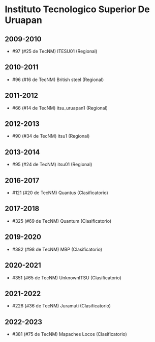 # Instituto Tecnologico Superior De Uruapan

## 2009-2010

- #97 (#25 de TecNM) ITESU01 (Regional)

## 2010-2011

- #96 (#16 de TecNM) British steel (Regional)

## 2011-2012

- #66 (#14 de TecNM) itsu_uruapan1 (Regional)

## 2012-2013

- #90 (#34 de TecNM) itsu1 (Regional)

## 2013-2014

- #95 (#24 de TecNM) itsu01 (Regional)

## 2016-2017

- #121 (#20 de TecNM) Quantus (Clasificatorio)

## 2017-2018

- #325 (#69 de TecNM) Quantum (Clasificatorio)

## 2019-2020

- #382 (#98 de TecNM) MBP (Clasificatorio)

## 2020-2021

- #351 (#65 de TecNM) UnknownITSU (Clasificatorio)

## 2021-2022

- #226 (#36 de TecNM) Juramuti (Clasificatorio)

## 2022-2023

- #381 (#75 de TecNM) Mapaches Locos (Clasificatorio)


